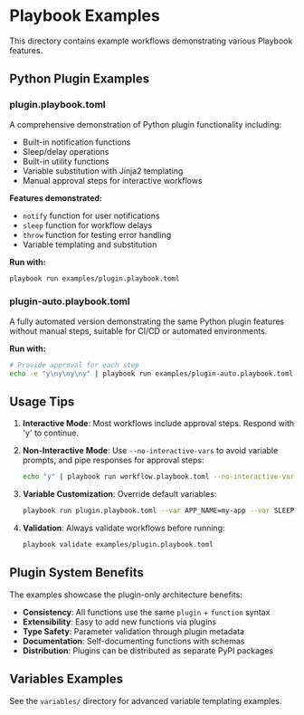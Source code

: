 # Playbook Examples

This directory contains example workflows demonstrating various Playbook features.

## Python Plugin Examples

### plugin.playbook.toml
A comprehensive demonstration of Python plugin functionality including:
- Built-in notification functions
- Sleep/delay operations
- Built-in utility functions
- Variable substitution with Jinja2 templating
- Manual approval steps for interactive workflows

**Features demonstrated:**
- `notify` function for user notifications
- `sleep` function for workflow delays
- `throw` function for testing error handling
- Variable templating and substitution

**Run with:**
```bash
playbook run examples/plugin.playbook.toml
```

### plugin-auto.playbook.toml
A fully automated version demonstrating the same Python plugin features without manual steps, suitable for CI/CD or automated environments.

**Run with:**
```bash
# Provide approval for each step
echo -e "y\ny\ny\ny" | playbook run examples/plugin-auto.playbook.toml --no-interactive-vars
```

## Usage Tips

1. **Interactive Mode**: Most workflows include approval steps. Respond with 'y' to continue.

2. **Non-Interactive Mode**: Use `--no-interactive-vars` to avoid variable prompts, and pipe responses for approval steps:
   ```bash
   echo "y" | playbook run workflow.playbook.toml --no-interactive-vars
   ```

3. **Variable Customization**: Override default variables:
   ```bash
   playbook run plugin.playbook.toml --var APP_NAME=my-app --var SLEEP_DURATION=3
   ```

4. **Validation**: Always validate workflows before running:
   ```bash
   playbook validate examples/plugin.playbook.toml
   ```

## Plugin System Benefits

The examples showcase the plugin-only architecture benefits:

- **Consistency**: All functions use the same `plugin` + `function` syntax
- **Extensibility**: Easy to add new functions via plugins
- **Type Safety**: Parameter validation through plugin metadata
- **Documentation**: Self-documenting functions with schemas
- **Distribution**: Plugins can be distributed as separate PyPI packages

## Variables Examples

See the `variables/` directory for advanced variable templating examples.
